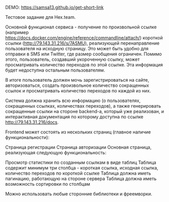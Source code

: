 
DEMO: https://samsa13.github.io/get-short-link

Тестовое задание для Hex.team.

Основной функционал сервиса - получение по произвольной ссылке (например https://docs.docker.com/engine/reference/commandline/attach/) короткой ссылки (http://79.143.31.216/s/7ASMU), реализующей перенаправление пользователя на исходную страницу. Это может быть удобно для отправки в SMS или Twitter, где размер сообщения ограничен. Помимо этого, пользователь, создавший укороченную ссылку, может просматривать количество переходов по этой ссылке. Эта информация будет недоступна остальным пользователям.

В итоге пользователь должен мочь зарегистрироваться на сайте, авторизоваться, создать произвольное количество сокращенных ссылок и просматривать количество переходов по каждой из них.

Система должна хранить всю информацию (о пользователях, сокращенных ссылках, количествах переходов), а также генерировать сокращенные ссылки на стороне backend-а, который уже реализован, и интерактивная документация по которому доступна по ссылке http://79.143.31.216/docs.

Frontend может состоять из нескольких страниц (главное наличие функциональности):

Страница регистрации
Страница авторизации
Основная страница, реализующая следующую функциональность:

Просмотр статистики по созданным ссылкам в виде таблиц
Таблица содержит минимум три столбца - короткая ссылка, исходная ссылка, количество переходов по короткой ссылке
Таблица должна иметь пагинацию, работающую на стороне сервера
Таблица должна иметь возможность сортировки по столбцам

Можно использовать любые сторонние библиотеки и фреемворки.